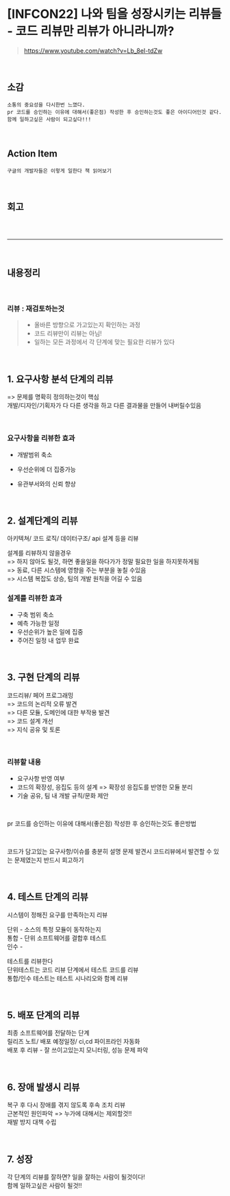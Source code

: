 # [INFCON22] 나와 팀을 성장시키는 리뷰들 - 코드 리뷰만 리뷰가 아니라니까?

> https://www.youtube.com/watch?v=Lb_8eI-tdZw

<br>

## 소감

```
소통의 중요성을 다시한번 느꼈다.
pr 코드를 승인하는 이유에 대해서(좋은점) 작성한 후 승인하는것도 좋은 아이디어인것 같다.
함께 일하고싶은 사람이 되고싶다!!!
```

<br>

## Action Item

```
구글의 개발자들은 이렇게 일한다 책 읽어보기
```

<br>

## 회고

```

```

<br>

---

<br>

## 내용정리

<br>

### 리뷰 : 재검토하는것

> - 올바른 방향으로 가고있는지 확인하는 과정<br>
> - 코드 리뷰만이 리뷰는 아님!<br>
> - 일하는 모든 과정에서 각 단계에 맞는 필요한 리뷰가 있다

<br>

## 1. 요구사항 분석 단계의 리뷰<br>

=> 문제를 명확히 정의하는것이 핵심<br>
개발/디자인/기획자가 다 다른 생각을 하고 다른 결과물을 만들어 내버릴수있음<br>

<br>

### 요구사항을 리뷰한 효과<br>

- 개발범위 축소
- 우선순위에 더 집중가능
- 유관부서와의 신뢰 향상

  <br>

## 2. 설계단계의 리뷰<br>

아키텍쳐/ 코드 로직/ 데이터구조/ api 설계 등을 리뷰

설계를 리뷰하지 않을경우<br>
=> 하지 않아도 될것, 하면 좋을일을 하다가가 정말 필요한 일을 하지못하게됨<br>
=> 동료, 다른 시스템에 영향을 주는 부분을 놓칠 수있음<br>
=> 시스템 복잡도 상승, 팀의 개발 원칙을 어길 수 있음<br>

### 설계를 리뷰한 효과<br>

- 구축 범위 축소
- 예측 가능한 일정
- 우선순위가 높은 일에 집중
- 주어진 일정 내 업무 완료

<br>

## 3. 구현 단계의 리뷰<br>

코드리뷰/ 페어 프로그래밍<br>
=> 코드의 논리적 오류 발견<br>
=> 다른 모듈, 도메인에 대한 부작용 발견<br>
=> 코드 설계 개선<br>
=> 지식 공유 및 토론<br>

<br>

### 리뷰할 내용

- 요구사항 반영 여부
- 코드의 확장성, 응집도 등의 설계 => 확장성 응집도를 반영한 모듈 분리
- 기술 공유, 팀 내 개발 규칙/문화 제안

<br>

pr 코드를 승인하는 이유에 대해서(좋은점) 작성한 후 승인하는것도 좋은방법

<br>

코드가 담고있는 요구사항/이슈를 충분히 설명
문제 발견시 코드리뷰에서 발견할 수 있는 문제였는지 반드시 회고하기

<br>

## 4. 테스트 단계의 리뷰<br>

시스템이 정해진 요구를 만족하는지 리뷰

단위 - 소스의 특정 모듈이 동작하는지<br>
통합 - 단위 소프트웨어를 결합후 테스트<br>
인수 -<br>

테스트를 리뷰한다<br>
단위테스트는 코드 리뷰 단계에서 테스트 코드를 리뷰<br>
통합/인수 테스트는 테스트 시나리오와 함께 리뷰<br>

<br>

## 5. 배포 단계의 리뷰<br>

최종 소프트웨어를 전달하는 단계<br>
릴리즈 노트/ 배포 예정일정/ ci,cd 파이프라인 자동화<br>
배포 후 리뷰 - 잘 쓰이고있는지 모니터링, 성능 문제 파악<br>

<br>

## 6. 장애 발생시 리뷰<br>

복구 후 다시 장애를 겪지 않도록 후속 조치 리뷰<br>
근본적인 원인파악 => 누가에 대해서는 제외할것!!<br>
재발 방지 대책 수립<br>

<br>

## 7. 성장<br>

각 단계의 리뷰를 잘하면? 일을 잘하는 사람이 될것이다!<br>
함께 일하고싶은 사람이 될것!!
